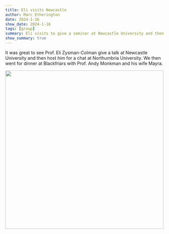 ```yaml
---
title: Eli visits Newcastle
author: Marc Etherington
date: 2024-1-16
show_date: 2024-1-16
tags: [group]
summary: Eli visits to give a seminar at Newcastle University and then stops by for a chat
show_summary: true
---
```

It was great to see Prof. Eli Zysman-Colman give a talk at Newcastle University and then host him for a chat at Northumbria University. We then went for dinner at Blackfriars with Prof. Andy Monkman and his wife Mayra.

<img src="https://github.com/marc-k-etherington/marc-k-etherington.github.io/blob/main/content/post/images/Eli_visits_2024.jpg?raw=true" width="500" height="auto">
